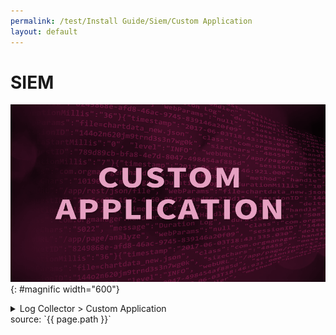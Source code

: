 ```yaml
---
permalink: /test/Install Guide/Siem/Custom Application
layout: default
---
```


# SIEM

![image](/assets/images/blog_LogC.png){: #magnific width="600"}



<details>
<summary>Log Collector > Custom Application</summary>
<div markdown="1">
<!-- ![image](/assets/images/blog_LogC.png) -->


## Log Collector > Custom Application
# 응용프로그램 로그 분석 - Postfix


<!-- [![you01](/assets/images/you01.png)](https://youtu.be/YmWLsadlIdM) -->

<!-- youtube -->
 <style>.embed-container { position: relative; padding-bottom: 56.25%; height: 0; overflow: hidden; max-width: 100%; } .embed-container iframe, .embed-container object, .embed-container embed { position: absolute; top: 0; left: 0; width: 100%; height: 100%; }</style><div class='embed-container'><iframe src='https://www.youtube.com/embed/YmWLsadlIdM' frameborder='0' allowfullscreen></iframe></div>



PLURA V5는 응용프로그램에 대한 로그를 업로드 설정을 이용하여 수집할 수 있습니다.

> 1. 응용프로그램 원본 로그 업로드를 위해서는 관리>목록>응용프로그램 태그를 등록해주어야 합니다.
>
> 2. 수집할 경로를 파악하고 있어야 합니다.

응용프로그램 로그 업로드 설정하기[1] : <http://blog.plura.io/?p=17653>

**응용프로그램 로그는 "LogStash"를 이용하여 컬럼을 분리할 수 있습니다.**

Logstash는 다양한 소스로부터 데이터를 수집하고 곧바로 전환하여 원하는 대상에 전송할 수 있도록 하는 경량의 오픈 소스 서버츨 데이터 처리 파이프라인입니다.

Logstash를 사용하면 시스템 로그, 웹 사이트 로그, 애플리케이션 서버 로그 등 다양한 데이터를 원본에서 비정형 데이터를 쉽게 수집할 수 있습니다.[2]

</div>
</details>
source: `{{ page.path }}`
